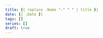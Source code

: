 ```yaml
---
title: {{ replace .Name "-" " " | title }}
date: {{ .Date }}
tags: []
series: []
draft: true
---
```

